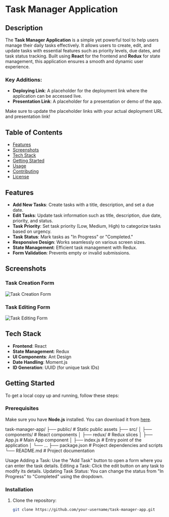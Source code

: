 # Task Manager Application

## Description

The **Task Manager Application** is a simple yet powerful tool to help users manage their daily tasks effectively. It allows users to create, edit, and update tasks with essential features such as priority levels, due dates, and task status tracking. Built using **React** for the frontend and **Redux** for state management, this application ensures a smooth and dynamic user experience.


### Key Additions:

- **Deploying Link**: A placeholder for the deployment link where the application can be accessed live.
- **Presentation Link**: A placeholder for a presentation or demo of the app.

Make sure to update the placeholder links with your actual deployment URL and presentation link!


## Table of Contents

- [Features](#features)
- [Screenshots](#screenshots)
- [Tech Stack](#tech-stack)
- [Getting Started](#getting-started)
- [Usage](#usage)
- [Contributing](#contributing)
- [License](#license)

## Features

- **Add New Tasks**: Create tasks with a title, description, and set a due date.
- **Edit Tasks**: Update task information such as title, description, due date, priority, and status.
- **Task Priority**: Set task priority (Low, Medium, High) to categorize tasks based on urgency.
- **Task Status**: Mark tasks as "In Progress" or "Completed."
- **Responsive Design**: Works seamlessly on various screen sizes.
- **State Management**: Efficient task management with Redux.
- **Form Validation**: Prevents empty or invalid submissions.

## Screenshots

### Task Creation Form
![Task Creation Form](./screenshots/task-creation.png)

### Task Editing Form
![Task Editing Form](./screenshots/task-editing.png)

## Tech Stack

- **Frontend**: React
- **State Management**: Redux
- **UI Components**: Ant Design
- **Date Handling**: Moment.js
- **ID Generation**: UUID (for unique task IDs)

## Getting Started

To get a local copy up and running, follow these steps:

### Prerequisites

Make sure you have **Node.js** installed. You can download it from [here](https://nodejs.org/).

task-manager-app/
├── public/              # Static public assets
├── src/
│   ├── components/      # React components
│   ├── redux/           # Redux slices
│   ├── App.js           # Main App component
│   ├── index.js         # Entry point of the application
│   └── ...
├── package.json         # Project dependencies and scripts
└── README.md            # Project documentation


Usage
Adding a Task: Use the "Add Task" button to open a form where you can enter the task details.
Editing a Task: Click the edit button on any task to modify its details.
Updating Task Status: You can change the status from "In Progress" to "Completed" using the dropdown.

### Installation

1. Clone the repository:

   ```bash
   git clone https://github.com/your-username/task-manager-app.git
